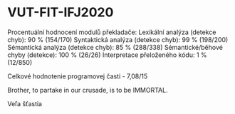 # VUT-FIT-IFJ2020

Procentuální hodnocení modulů překladače:
Lexikální analýza (detekce chyb): 90 % (154/170)
Syntaktická analýza (detekce chyb): 99 % (198/200)
Sémantická analýza (detekce chyb): 85 % (288/338)
Sémantické/běhové chyby (detekce): 100 % (26/26)
Interpretace přeloženého kódu: 1 % (12/850)

Celkové hodnotenie programovej časti - 7,08/15

Brother, to partake in our crusade, is to be IMMORTAL.

Veľa šťastia




